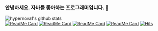 ### 안녕하세요. 자바를 좋아하는 프로그래머입니다. 👋

![hypernova1's github stats](https://github-readme-stats.vercel.app/api?username=hypernova1&bg_color=30,e96443,904e95&title_color=fff&text_color=fff)  
[![ReadMe Card](https://github-readme-stats.vercel.app/api/pin/?username=hypernova1&repo=java-http-server)](https://github.com/hypernova1/java-http-server)
[![ReadMe Card](https://github-readme-stats.vercel.app/api/pin/?username=hypernova1&repo=sam-s-pring)](https://github.com/hypernova1/sam-s-pring)
[![ReadMe Card](https://github-readme-stats.vercel.app/api/pin/?username=hypernova1&repo=TIL)](https://github.com/hypernova1/TIL)
[![ReadMe Card](https://github-readme-stats.vercel.app/api/pin/?username=hypernova1&repo=algorithm)](https://github.com/hypernova1/algorithm)
[![Hits](https://hits.seeyoufarm.com/api/count/incr/badge.svg?url=https%3A%2F%2Fgithub.com%2Fhypernova1%2Fhit-counter&count_bg=%2379C83D&title_bg=%23555555&icon=&icon_color=%23E7E7E7&title=hits&edge_flat=false)](https://hits.seeyoufarm.com)  
<!--
**hypernova1/hypernova1** is a ✨ _special_ ✨ repository because its `README.md` (this file) appears on your GitHub profile.

Here are some ideas to get you started:

- 🔭 I’m currently working on ...
- 🌱 I’m currently learning ...
- 👯 I’m looking to collaborate on ...
- 🤔 I’m looking for help with ...
- 💬 Ask me about ...
- 📫 How to reach me: ...
- 😄 Pronouns: ...
- ⚡ Fun fact: ...
-->
